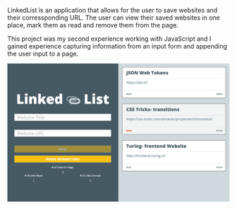 LinkedList is an application that allows for the user to save websites and their corressponding URL.  The user can view their saved websites in one place, mark them as read and remove them from the page.

This project was my second experience working with JavaScript and I gained experience capturing information from an input form and appending the user input to a page.

![LinkedList ScreenSHot](./images/linkedList-screenShot.png)